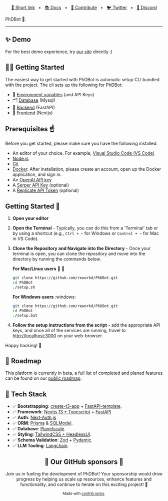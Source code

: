 

<p align="center">
<a href="https://dreambrook.ai">🔗 Short link</a>
<span>&nbsp;&nbsp;•&nbsp;&nbsp;</span>
<a href="https://docs.dreambrook.ai/">📚 Docs</a>
<span>&nbsp;&nbsp;•&nbsp;&nbsp;</span>
<a href="https://docs.dreambrook.ai/contributing">🤝 Contribute</a>
<span>&nbsp;&nbsp;•&nbsp;&nbsp;</span>
<a href="https://twitter.com/DreamBrookTech">🐦 Twitter</a>
<span>&nbsp;&nbsp;•&nbsp;&nbsp;</span>
<a href="https://discord.gg/bA3SdBaw44">📢 Discord</a>
</p>

PhDBot  🚀.

---

## ✨ Demo
For the best demo experience, try [our site](https://phdbot.dreambrook.ai) directly :)


## 👨‍🚀 Getting Started

The easiest way to get started with PhDBot is automatic setup CLI bundled with the project.
The cli sets up the following for PhDBot:
- 🔐 [Environment variables](https://github.com/reworkd/PhDBot/blob/main/.env.example) (and API Keys)
- 🗂️ [Database](https://github.com/reworkd/PhDBot/tree/main/db) (Mysql)
- 🤖 [Backend](https://github.com/reworkd/PhDBot/tree/main/platform) (FastAPI)
- 🎨 [Frontend](https://github.com/reworkd/PhDBot/tree/main/next) (Nextjs)

## Prerequisites :point_up:

Before you get started, please make sure you have the following installed:

- An editor of your choice. For example, [Visual Studio Code (VS Code)](https://code.visualstudio.com/download)
- [Node.js](https://nodejs.org/en/download)
- [Git](https://git-scm.com/downloads)
- [Docker](https://www.docker.com/products/docker-desktop). After installation, please create an account, open up the Docker application, and sign in.
- An [OpenAI API key](https://platform.openai.com/signup)
- A [Serper API Key](https://serper.dev/signup) (optional)
- A [Replicate API Token](https://replicate.com/signin) (optional)

## Getting Started :rocket:
1. **Open your editor**

2. **Open the Terminal** - Typically, you can do this from a 'Terminal' tab or by using a shortcut
   (e.g., `Ctrl + ~` for Windows or `Control + ~` for Mac in VS Code).

3. **Clone the Repository and Navigate into the Directory** - Once your terminal is open, you can clone the repository and move into the directory by running the commands below.

   **For Mac/Linux users** :apple: :penguin:
   ```bash
   git clone https://github.com/reworkd/PhDBot.git
   cd PhDBot
   ./setup.sh
   ```
   **For Windows users** :windows:
   ```bash
   git clone https://github.com/reworkd/PhDBot.git
   cd PhDBot
   ./setup.bat
   ```
4. **Follow the setup instructions from the script** - add the appropriate API keys, and once all of the services are running, travel to [http://localhost:3000](http://localhost:3000) on your web-browser.

Happy hacking! :tada:

## 🎉 Roadmap

This platform is currently in beta, a full list of completed and planed features can be found on
our [public roadmap](https://docs.reworkd.ai/essentials/roadmap).


## 🚀 Tech Stack

- ✅ **Bootstrapping**: [create-t3-app](https://create.t3.gg) + [FastAPI-template](https://github.com/s3rius/FastAPI-template).
- ✅ **Framework**: [Nextjs 13 + Typescript](https://nextjs.org/) + [FastAPI](https://fastapi.tiangolo.com/)
- ✅ **Auth**: [Next-Auth.js](https://next-auth.js.org)
- ✅ **ORM**: [Prisma](https://prisma.io) & [SQLModel](https://sqlmodel.tiangolo.com/).
- ✅ **Database**: [Planetscale](https://planetscale.com/).
- ✅ **Styling**: [TailwindCSS + HeadlessUI](https://tailwindcss.com).
- ✅ **Schema Validation**: [Zod](https://github.com/colinhacks/zod) + [Pydantic](https://docs.pydantic.dev/).
- ✅ **LLM Tooling**: [Langchain](https://github.com/hwchase17/langchain).


<h2 align="center">
💝 Our GitHub sponsors 💝
</h2>

<p align="center">
Join us in fueling the development of PhDBot! Your sponsorship would drive progress by helping us scale up resources, enhance features and functionality, and continue to iterate on this exciting project! 🚀
</p>
<div align="center">
<sub>Made with <a href="https://contrib.rocks">contrib.rocks</a>.</sub>
</div>
